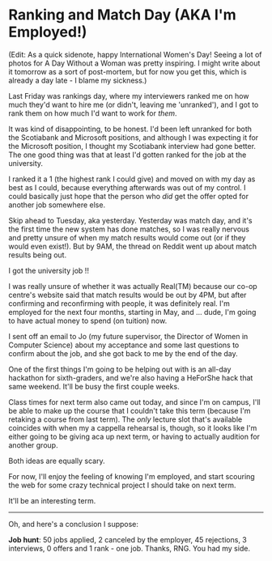 # Ranking and Match Day (AKA I'm Employed!)

(Edit: As a quick sidenote, happy International Women's Day! Seeing a lot of photos for A Day Without a Woman was pretty inspiring. I might write about it tomorrow as a sort of post-mortem, but for now you get this, which is already a day late - I blame my sickness.)

Last Friday was rankings day, where my interviewers ranked me on how much they'd want to hire me (or didn't, leaving me 'unranked'), and I got to rank them on how much I'd want to work for *them*.

It was kind of disappointing, to be honest. I'd been left unranked for both the Scotiabank and Microsoft positions, and although I was expecting it for the Microsoft position, I thought my Scotiabank interview had gone better. The one good thing was that at least I'd gotten ranked for the job at the university.

I ranked it a 1 (the highest rank I could give) and moved on with my day as best as I could, because everything afterwards was out of my control. I could basically just hope that the person who *did* get the offer opted for another job somewhere else.

Skip ahead to Tuesday, aka yesterday. Yesterday was match day, and it's the first time the new system has done matches, so I was really nervous and pretty unsure of when my match results would come out (or if they would even exist!). But by 9AM, the thread on Reddit went up about match results being out.

I got the university job !!

I was really unsure of whether it was actually Real(TM) because our co-op centre's website said that match results would be out by 4PM, but after confirming and reconfirming with people, it was definitely real. I'm employed for the next four months, starting in May, and ... dude, I'm going to have actual money to spend (on tuition) now.

I sent off an email to Jo (my future supervisor, the Director of Women in Computer Science) about my acceptance and some last questions to confirm about the job, and she got back to me by the end of the day.

One of the first things I'm going to be helping out with is an all-day hackathon for sixth-graders, and we're also having a HeForShe hack that same weekend. It'll be busy the first couple weeks.

Class times for next term also came out today, and since I'm on campus, I'll be able to make up the course that I couldn't take this term (because I'm retaking a course from last term). The *only* lecture slot that's available coincides with when my a cappella rehearsal is, though, so it looks like I'm either going to be giving aca up next term, or having to actually audition for another group.

Both ideas are equally scary.

For now, I'll enjoy the feeling of knowing I'm employed, and start scouring the web for some crazy technical project I should take on next term.

It'll be an interesting term.

---

Oh, and here's a conclusion I suppose:

**Job hunt**: 50 jobs applied, 2 canceled by the employer, 45 rejections, 3 interviews, 0 offers and 1 rank - one job. Thanks, RNG. You had my side.
